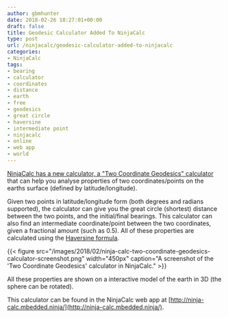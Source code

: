 ```yaml
---
author: gbmhunter
date: 2018-02-26 18:27:01+00:00
draft: false
title: Geodesic Calculator Added To NinjaCalc
type: post
url: /ninjacalc/geodesic-calculator-added-to-ninjacalc
categories:
- NinjaCalc
tags:
- bearing
- calculator
- coordinates
- distance
- earth
- free
- geodesics
- great circle
- haversine
- intermediate point
- ninjacalc
- online
- web app
- world
---
```


[NinjaCalc has a new calculator, a "Two Coordinate Geodesics" calculator](http://ninja-calc.mbedded.ninja/calc/distance-between-two-coordinates) that can help you analyse properties of two coordinates/points on the earths surface (defined by latitude/longitude).




Given two points in latitude/longitude form (both degrees and radians supported), the calculator can give you the great circle (shortest) distance between the two points, and the initial/final bearings. This calculator can also find an intermediate coordinate/point between the two coordinates, given a fractional amount (such as 0.5). All of these properties are calculated using the [Haversine formula](https://en.wikipedia.org/wiki/Haversine_formula).



{{< figure src="/images/2018/02/ninja-calc-two-coordinate-geodesics-calculator-screenshot.png" width="450px" caption="A screenshot of the 'Two Coordinate Geodesics' calculator in NinjaCalc."  >}}



All these properties are shown on a interactive model of the earth in 3D (the sphere can be rotated).




This calculator can be found in the NinjaCalc web app at [http://ninja-calc.mbedded.ninja/](http://ninja-calc.mbedded.ninja/).
